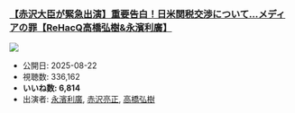 ### [【赤沢大臣が緊急出演】重要告白！日米関税交渉について…メディアの罪【ReHacQ高橋弘樹&永濱利廣】](https://www.youtube.com/watch?v=ZDudUHeL1XQ)
[![](https://img.youtube.com/vi/ZDudUHeL1XQ/sddefault.jpg)](https://www.youtube.com/watch?v=ZDudUHeL1XQ)
-   公開日: 2025-08-22
-   視聴数: 336,162
-   **いいね数: 6,814**
-   出演者: [永濱利廣](/rehacq_fan/people/永濱利廣 "wikilink"), [赤沢亮正](/rehacq_fan/people/赤沢亮正 "wikilink"), [高橋弘樹](/rehacq_fan/people/高橋弘樹 "wikilink")
